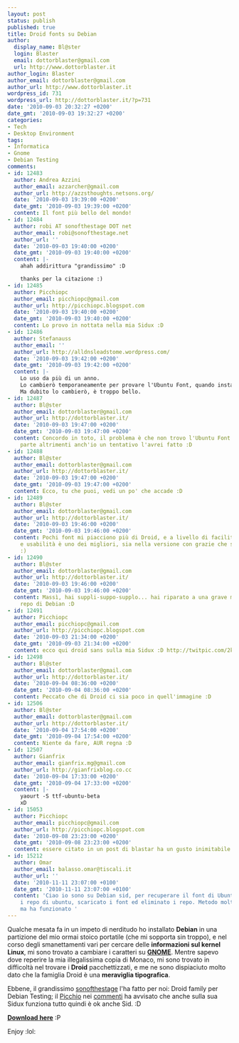 ```yaml
---
layout: post
status: publish
published: true
title: Droid fonts su Debian
author:
  display_name: Bl@ster
  login: Blaster
  email: dottorblaster@gmail.com
  url: http://www.dottorblaster.it
author_login: Blaster
author_email: dottorblaster@gmail.com
author_url: http://www.dottorblaster.it
wordpress_id: 731
wordpress_url: http://dottorblaster.it/?p=731
date: '2010-09-03 20:32:27 +0200'
date_gmt: '2010-09-03 19:32:27 +0200'
categories:
- Tech
- Desktop Environment
tags:
- Informatica
- Gnome
- Debian Testing
comments:
- id: 12483
  author: Andrea Azzini
  author_email: azzarcher@gmail.com
  author_url: http://azzsthoughts.netsons.org/
  date: '2010-09-03 19:39:00 +0200'
  date_gmt: '2010-09-03 19:39:00 +0200'
  content: Il font più bello del mondo!
- id: 12484
  author: robi AT sonofthestage DOT net
  author_email: robi@sonofthestage.net
  author_url: ''
  date: '2010-09-03 19:40:00 +0200'
  date_gmt: '2010-09-03 19:40:00 +0200'
  content: |-
    ahah addirittura "grandissimo" :D

    thanks per la citazione :)
- id: 12485
  author: Picchiopc
  author_email: picchiopc@gmail.com
  author_url: http://picchiopc.blogspot.com
  date: '2010-09-03 19:40:00 +0200'
  date_gmt: '2010-09-03 19:40:00 +0200'
  content: Lo provo in nottata nella mia Sidux :D
- id: 12486
  author: Stefanauss
  author_email: ''
  author_url: http://alldnsleadstome.wordpress.com/
  date: '2010-09-03 19:42:00 +0200'
  date_gmt: '2010-09-03 19:42:00 +0200'
  content: |-
    Lo uso da più di un anno.
    Lo cambierò temporaneamente per provare l'Ubuntu Font, quando installerò l'ultima Beta prima della RC di Maverick.
    Ma dubito lo cambierò, è troppo bello.
- id: 12487
  author: Bl@ster
  author_email: dottorblaster@gmail.com
  author_url: http://dottorblaster.it/
  date: '2010-09-03 19:47:00 +0200'
  date_gmt: '2010-09-03 19:47:00 +0200'
  content: Concordo in toto, il problema è che non trovo l'Ubuntu Font da nessuna
    parte altrimenti anch'io un tentativo l'avrei fatto :D
- id: 12488
  author: Bl@ster
  author_email: dottorblaster@gmail.com
  author_url: http://dottorblaster.it/
  date: '2010-09-03 19:47:00 +0200'
  date_gmt: '2010-09-03 19:47:00 +0200'
  content: Ecco, tu che puoi, vedi un po' che accade :D
- id: 12489
  author: Bl@ster
  author_email: dottorblaster@gmail.com
  author_url: http://dottorblaster.it/
  date: '2010-09-03 19:46:00 +0200'
  date_gmt: '2010-09-03 19:46:00 +0200'
  content: Pochi font mi piacciono più di Droid, e a livello di facilità di lettura
    e usabilità è uno dei migliori, sia nella versione con grazie che senza grazie
    :)
- id: 12490
  author: Bl@ster
  author_email: dottorblaster@gmail.com
  author_url: http://dottorblaster.it/
  date: '2010-09-03 19:46:00 +0200'
  date_gmt: '2010-09-03 19:46:00 +0200'
  content: Massì, hai suppli-suppo-supplo... hai riparato a una grave mancanza nei
    repo di Debian :D
- id: 12491
  author: Picchiopc
  author_email: picchiopc@gmail.com
  author_url: http://picchiopc.blogspot.com
  date: '2010-09-03 21:34:00 +0200'
  date_gmt: '2010-09-03 21:34:00 +0200'
  content: ecco qui droid sans sulla mia Sidux :D http://twitpic.com/2kxpod/full
- id: 12498
  author: Bl@ster
  author_email: dottorblaster@gmail.com
  author_url: http://dottorblaster.it/
  date: '2010-09-04 08:36:00 +0200'
  date_gmt: '2010-09-04 08:36:00 +0200'
  content: Peccato che di Droid ci sia poco in quell'immagine :D
- id: 12506
  author: Bl@ster
  author_email: dottorblaster@gmail.com
  author_url: http://dottorblaster.it/
  date: '2010-09-04 17:54:00 +0200'
  date_gmt: '2010-09-04 17:54:00 +0200'
  content: Niente da fare, AUR regna :D
- id: 12507
  author: Gianfrix
  author_email: gianfrix.mg@gmail.com
  author_url: http://gianfrixblog.co.cc
  date: '2010-09-04 17:33:00 +0200'
  date_gmt: '2010-09-04 17:33:00 +0200'
  content: |-
    yaourt -S ttf-ubuntu-beta
    xD
- id: 15053
  author: Picchiopc
  author_email: picchiopc@gmail.com
  author_url: http://picchiopc.blogspot.com
  date: '2010-09-08 23:23:00 +0200'
  date_gmt: '2010-09-08 23:23:00 +0200'
  content: essere citato in un post di blastar ha un gusto inimitabile hghghghg :D
- id: 15212
  author: Omar
  author_email: balasso.omar@tiscali.it
  author_url: ''
  date: '2010-11-11 23:07:00 +0100'
  date_gmt: '2010-11-11 23:07:00 +0100'
  content: 'Ciao io sono su Debian sid, per recuperare il font di Ubuntu io ho inserito
    i repo di ubuntu, scaricato i font ed eliminato i repo. Metodo molto ortodosso
    ma ha funzionato '
---
```

<p>Qualche mesata fa in un impeto di nerditudo ho installato <strong>Debian</strong> in una partizione del mio ormai stoico portatile (che mi sopporta sin troppo), e nel corso degli smanettamenti vari per cercare delle <strong>informazioni sul kernel Linux</strong>, mi sono trovato a cambiare i caratteri su <strong><a href="http://dottorblaster.it/category/gnome/">GNOME</a></strong>. Mentre sapevo dove reperire la mia illegalissima copia di Monaco, mi sono trovato in difficoltà nel trovare i <strong>Droid</strong> pacchettizzati, e me ne sono dispiaciuto molto dato che la famiglia Droid è una <strong>meraviglia tipografica</strong>.</p>
<p style="text-align: center;">
<p style="text-align: left;">Ebbene, il grandissimo <a href="http://www.sonofthestage.net/">sonofthestage</a> l'ha fatto per noi: Droid family per Debian Testing; il <a href="http://picchiopc.wordpress.com/">Picchio</a> nei <a href="http://dottorblaster.it/2010/09/droid-fonts-su-debian/#disqus_thread">commenti</a> ha avvisato che anche sulla sua Sidux funziona tutto quindi è ok anche Sid. :D</p>
<p style="text-align: left;"><strong><a href="http://bit.ly/9JHKIZ">Download here</a></strong> :P</p>
<p style="text-align: left;">Enjoy :lol:</p>
